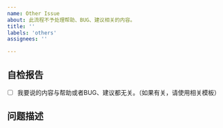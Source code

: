 ```yaml
---
name: Other Issue
about: 此流程不予处理帮助、BUG、建议相关的内容。
title: ''
labels: 'others'
assignees: ''

---
```


<!-- 如果您删除此模版，我们可能会在不进行调查的情况下关闭您的 Issue。 -->

## 自检报告

<!-- Change [ ] to [x] to select (将 [ ] 换成 [x] 来选择) -->

- [ ] 我要说的内容与帮助或者BUG、建议都无关。（如果有关，请使用相关模板）


## 问题描述

<!-- 如果能够提供参考链接或者示意图更好 -->
